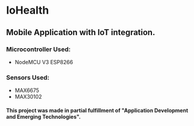 # IoHealth

## Mobile Application with IoT integration.

### Microcontroller Used:
- NodeMCU V3 ESP8266

### Sensors Used:
- MAX6675
- MAX30102

#### This project was made in partial fulfillment of "Application Development and Emerging Technologies".